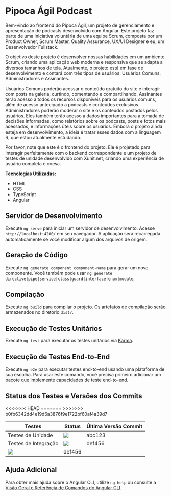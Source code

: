 # Pipoca Ágil Podcast

Bem-vindo ao frontend do Pipoca Ágil, um projeto de gerenciamento e apresentação de podcasts desenvolvido com Angular. Este projeto faz parte de uma iniciativa voluntária de uma equipe Scrum, composta por um Product Owner, Scrum Master, Quality Assurance, UX/UI Designer e eu, um Desenvolvedor Fullstack.

O objetivo deste projeto é desenvolver nossas habilidades em um ambiente Scrum, criando uma aplicação web moderna e responsiva que se adapta a diversos tamanhos de tela. Atualmente, o projeto está em fase de desenvolvimento e contará com três tipos de usuários: Usuários Comuns, Administradores e Assinantes.

Usuários Comuns poderão acessar o conteúdo gratuito do site e interagir com posts na galeria, curtindo, comentando e compartilhando.
Assinantes terão acesso a todos os recursos disponíveis para os usuários comuns, além de acesso antecipado a podcasts e conteúdos exclusivos.
Administradores poderão moderar o site e os conteúdos postados pelos usuários. Eles também terão acesso a dados importantes para a tomada de decisões informadas, como relatórios sobre os podcasts, posts e fotos mais acessados, e informações úteis sobre os usuários.
Embora o projeto ainda esteja em desenvolvimento, a ideia é tratar esses dados com a linguagem R, que estou atualmente estudando.

Por favor, note que este é o frontend do projeto. Ele é projetado para interagir perfeitamente com o backend correspondente e um projeto de testes de unidade desenvolvido com Xunit.net, criando uma experiência de usuário completa e coesa.

 **Tecnologias Utilizadas:**
- HTML
- CSS
- TypeScript
- Angular

## Servidor de Desenvolvimento

Execute `ng serve` para iniciar um servidor de desenvolvimento. Acesse `http://localhost:4200/` em seu navegador. A aplicação será recarregada automaticamente se você modificar algum dos arquivos de origem.

## Geração de Código

Execute `ng generate component component-name` para gerar um novo componente. Você também pode usar `ng generate directive|pipe|service|class|guard|interface|enum|module`.

## Compilação

Execute `ng build` para compilar o projeto. Os artefatos de compilação serão armazenados no diretório `dist/`.

## Execução de Testes Unitários

Execute `ng test` para executar os testes unitários via [Karma](https://karma-runner.github.io).

## Execução de Testes End-to-End

Execute `ng e2e` para executar testes end-to-end usando uma plataforma de sua escolha. Para usar este comando, você precisa primeiro adicionar um pacote que implemente capacidades de teste end-to-end.

## Status dos Testes e Versões dos Commits

<table>
  <thead>
    <tr>
      <th>Testes</th>
      <th>Status</th>
      <th>Última Versão Commit</th>
    </tr>
  </thead>
  <tbody>
    <tr>
      <td>Testes de Unidade</td>
      <td><img src="https://img.shields.io/badge/tests-passing-brightgreen"></td>
      <td>abc123</td>
    </tr>
    <tr>
      <td>Testes de Integração</td>
<<<<<<< HEAD
      <td><img src="https://img.shields.io/badge/tests-passing-brightgreen"></td>
      <td>def456</td>
    </tr>
=======
      <td><img src="https://img.shields.io/badge/tests-passing-brightgreen""></td>
      <td>def456</td>
    </tr>
    <!-- Adicione mais linhas para outros tipos de testes -->
>>>>>>> b0fb6342dd4e19d6a3876f9e1722bf60af4a39d7
  </tbody>
</table>


## Ajuda Adicional

Para obter mais ajuda sobre o Angular CLI, utilize `ng help` ou consulte a [Visão Geral e Referência de Comandos do Angular CLI](https://angular.io/cli).
